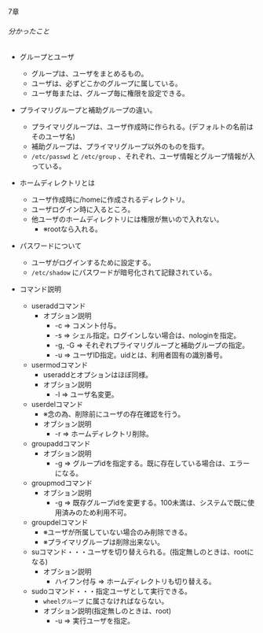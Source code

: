 7章
###### 分かったこと
- グループとユーザ
  - グループは、ユーザをまとめるもの。
  - ユーザは、必ずどこかのグループに属している。
  - ユーザ毎または、グループ毎に権限を設定できる。

- プライマリグループと補助グループの違い。
  - プライマリグループは、ユーザ作成時に作られる。(デフォルトの名前はそのユーザ名)
  - 補助グループは、プライマリグループ以外のものを指す。
  - `/etc/passwd` と `/etc/group` 、それぞれ、ユーザ情報とグループ情報が入っている。

- ホームディレクトリとは
  - ユーザ作成時に/homeに作成されるディレクトリ。
  - ユーザログイン時に入るところ。
  - 他ユーザのホームディレクトリには権限が無いので入れない。
    - ※rootなら入れる。

- パスワードについて
  - ユーザがログインするために設定する。
  - `/etc/shadow` にパスワードが暗号化されて記録されている。

- コマンド説明
  - useraddコマンド
    - オブション説明
      - -c => コメント付与。
      - -s => シェル指定。ログインしない場合は、nologinを指定。
      - -g, -G => それぞれプライマリグループと補助グループの指定。
      - -u => ユーザID指定。uidとは、利用者固有の識別番号。
  - usermodコマンド
    - useraddとオプションはほぼ同様。
    - オブション説明
      - -l => ユーザ名変更。
  - userdelコマンド
    - ※念の為、削除前にユーザの存在確認を行う。
    - オブション説明
      - -r => ホームディレクトリ削除。
  - groupaddコマンド
    - オブション説明
      - -g => グループidを指定する。既に存在している場合は、エラーになる。
  - groupmodコマンド
    - オブション説明
      - -g => 既存グループidを変更する。100未満は、システムで既に使用済みのため利用不可。
  - groupdelコマンド
    - ※ユーザが所属していない場合のみ削除できる。
    - ※プライマリグループは削除出来ない。
  - suコマンド・・・ユーザを切り替えられる。(指定無しのときは、rootになる)
    - オブション説明
      - ハイフン付与 => ホームディレクトリも切り替える。
  - sudoコマンド・・・指定ユーザとして実行できる。
    - `wheelグループ` に属さなければならない。
    - オブション説明(指定無しのときは、root)
      - -u => 実行ユーザを指定。
